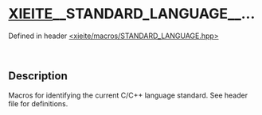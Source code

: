 # [XIEITE](../xieite.md)\_\_STANDARD\_LANGUAGE\_\_...
Defined in header [<xieite/macros/STANDARD_LANGUAGE.hpp>](../../include/xieite/macros/STANDARD_LANGUAGE.hpp)

&nbsp;

## Description
Macros for identifying the current C/C++ language standard. See header file for definitions.
